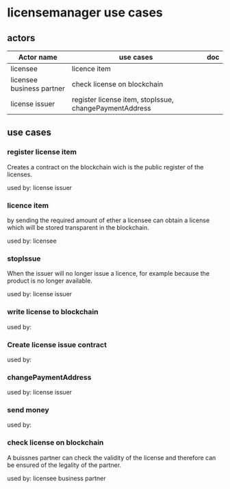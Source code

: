 # licensemanager use cases



## actors

|Actor name|use cases|doc|
|---|---|---|
|licensee|licence item||
|licensee business partner|check license on blockchain||
|license issuer|register license item, stopIssue, changePaymentAddress||


## use cases

### register license item

Creates a contract on the blockchain wich is the public register of the licenses.


used by: license issuer

### licence item

by sending the required amount of ether a licensee can obtain a license which will be stored transparent in the blockchain.


used by: licensee

### stopIssue

When the issuer will no longer issue a licence, for example because the product is no longer available.


used by: license issuer

### write license to blockchain


used by: 

### Create license issue contract


used by: 

### changePaymentAddress


used by: license issuer

### send money


used by: 

### check license on blockchain

A buissnes partner can check the validity of the license and therefore can be ensured of the legality of the partner.


used by: licensee business partner

